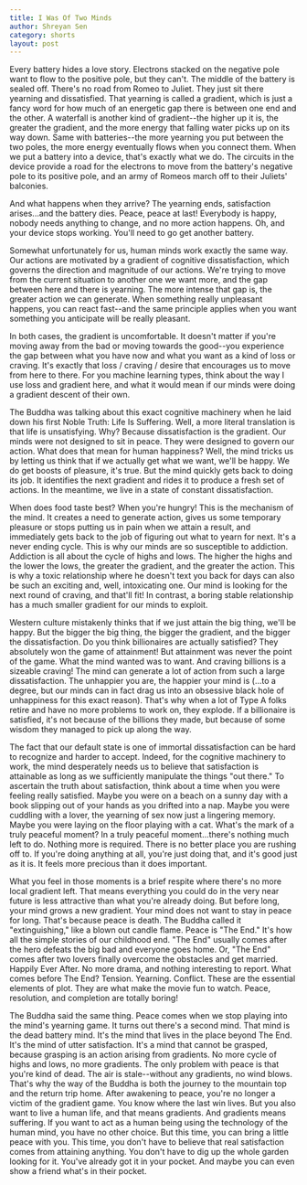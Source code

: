 ```yaml
---
title: I Was Of Two Minds
author: Shreyan Sen
category: shorts
layout: post
---
```


Every battery hides a love story. Electrons stacked on the negative pole want to flow to the positive pole, but they can't. The middle of the battery is sealed off. There's no road from Romeo to Juliet. They just sit there yearning and dissatisfied. That yearning is called a gradient, which is just a fancy word for how much of an energetic gap there is between one end and the other. A waterfall is another kind of gradient--the higher up it is, the greater the gradient, and the more energy that falling water picks up on its way down. Same with batteries--the more yearning you put between the two poles, the more energy eventually flows when you connect them. When we put a battery into a device, that's exactly what we do. The circuits in the device provide a road for the electrons to move from the battery's negative pole to its positive pole, and an army of Romeos march off to their Juliets' balconies.

And what happens when they arrive? The yearning ends, satisfaction arises...and the battery dies. Peace, peace at last! Everybody is happy, nobody needs anything to change, and no more action happens. Oh, and your device stops working. You'll need to go get another battery.

Somewhat unfortunately for us, human minds work exactly the same way. Our actions are motivated by a gradient of cognitive dissatisfaction, which governs the direction and magnitude of our actions. We're trying to move from the current situation to another one we want more, and the gap between here and there is yearning. The more intense that gap is, the greater action we can generate. When something really unpleasant happens, you can react fast--and the same principle applies when you want something you anticipate will be really pleasant.

In both cases, the gradient is uncomfortable. It doesn't matter if you're moving away from the bad or moving towards the good--you experience the gap between what you have now and what you want as a kind of loss or craving. It's exactly that loss / craving / desire that encourages us to move from here to there. For you machine learning types, think about the way I use loss and gradient here, and what it would mean if our minds were doing a gradient descent of their own.

The Buddha was talking about this exact cognitive machinery when he laid down his first Noble Truth: Life Is Suffering. Well, a more literal translation is that life is unsatisfying. Why? Because dissatisfaction is the gradient. Our minds were not designed to sit in peace. They were designed to govern our action. What does that mean for human happiness? Well, the mind tricks us by letting us think that if we actually get what we want, we'll be happy. We do get boosts of pleasure, it's true. But the mind quickly gets back to doing its job. It identifies the next gradient and rides it to produce a fresh set of actions. In the meantime, we live in a state of constant dissatisfaction.

When does food taste best? When you're hungry! This is the mechanism of the mind. It creates a need to generate action, gives us some temporary pleasure or stops putting us in pain when we attain a result, and immediately gets back to the job of figuring out what to yearn for next. It's a never ending cycle. This is why our minds are so susceptible to addiction. Addiction is all about the cycle of highs and lows. The higher the highs and the lower the lows, the greater the gradient, and the greater the action. This is why a toxic relationship where he doesn't text you back for days can also be such an exciting and, well, intoxicating one. Our mind is looking for the next round of craving, and that'll fit! In contrast, a boring stable relationship has a much smaller gradient for our minds to exploit.

Western culture mistakenly thinks that if we just attain the big thing, we'll be happy. But the bigger the big thing, the bigger the gradient, and the bigger the dissatisfaction. Do you think billionaires are actually satisfied? They absolutely won the game of attainment! But attainment was never the point of the game. What the mind wanted was to want. And craving billions is a sizeable craving! The mind can generate a lot of action from such a large dissatisfaction. The unhappier you are, the happier your mind is (...to a degree, but our minds can in fact drag us into an obsessive black hole of unhappiness for this exact reason). That's why when a lot of Type A folks retire and have no more problems to work on, they explode. If a billionaire is satisfied, it's not because of the billions they made, but because of some wisdom they managed to pick up along the way.

The fact that our default state is one of immortal dissatisfaction can be hard to recognize and harder to accept. Indeed, for the cognitive machinery to work, the mind desperately needs us to believe that satisfaction is attainable as long as we sufficiently manipulate the things "out there." To ascertain the truth about satisfaction, think about a time when you were feeling really satisfied. Maybe you were on a beach on a sunny day with a book slipping out of your hands as you drifted into a nap. Maybe you were cuddling with a lover, the yearning of sex now just a lingering memory. Maybe you were laying on the floor playing with a cat. What's the mark of a truly peaceful moment? In a truly peaceful moment...there's nothing much left to do. Nothing more is required. There is no better place you are rushing off to. If you're doing anything at all, you're just doing that, and it's good just as it is. It feels more precious than it does important.

What you feel in those moments is a brief respite where there's no more local gradient left. That means everything you could do in the very near future is less attractive than what you're already doing. But before long, your mind grows a new gradient. Your mind does not want to stay in peace for long. That's because peace is death. The Buddha called it "extinguishing," like a blown out candle flame. Peace is "The End." It's how all the simple stories of our childhood end. "The End" usually comes after the hero defeats the big bad and everyone goes home. Or, "The End" comes after two lovers finally overcome the obstacles and get married. Happily Ever After. No more drama, and nothing interesting to report. What comes before The End? Tension. Yearning. Conflict. These are the essential elements of plot. They are what make the movie fun to watch. Peace, resolution, and completion are totally boring!

The Buddha said the same thing. Peace comes when we stop playing into the mind's yearning game. It turns out there's a second mind. That mind is the dead battery mind. It's the mind that lives in the place beyond The End. It's the mind of utter satisfaction. It's a mind that cannot be grasped, because grasping is an action arising from gradients. No more cycle of highs and lows, no more gradients. The only problem with peace is that you're kind of dead. The air is stale--without any gradients, no wind blows. That's why the way of the Buddha is both the journey to the mountain top and the return trip home. After awakening to peace, you're no longer a victim of the gradient game. You know where the last win lives. But you also want to live a human life, and that means gradients. And gradients means suffering. If you want to act as a human being using the technology of the human mind, you have no other choice. But this time, you can bring a little peace with you. This time, you don't have to believe that real satisfaction comes from attaining anything. You don't have to dig up the whole garden looking for it. You've already got it in your pocket. And maybe you can even show a friend what's in their pocket.
